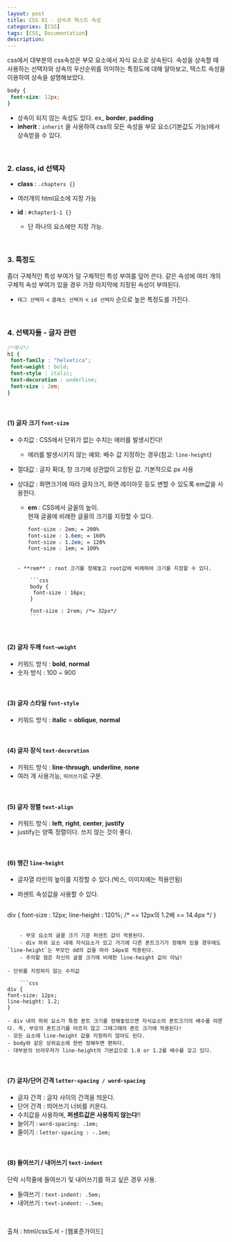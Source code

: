 ```yaml
---
layout: post
title: CSS 01 - 상속과 텍스트 속성
categories: [CSS]
tags: [CSS, Documentation]
description:
---
```


css에서 대부분의 css속성은 부모 요소에서 자식 요소로 상속된다. 속성을 상속할 때 사용하는 선택자와 상속의 우선순위를 의미하는 특정도에 대해 알아보고, 텍스트 속성을 이용하여 상속을 설명해보았다.

```css
body {
 font-size: 12px;
}
```

- 상속이 되지 않는 속성도 있다. ex_ **border**, **padding**
- **inherit** : `inherit` 을 사용하여 css의 모든 속성을 부모 요소(기본값도 가능)에서 상속받을 수 있다.

<br>

### 2. class, id 선택자

- **class** : `.chapters {}`
 - 여러개의 html요소에 지정 가능

- **id** : `#chapter1-1 {}`
	- 단 하나의 요소에만 지정 가능.

<br />

### 3. 특정도

좀더 구체적인 특성 부여가 덜 구체적인 특성 부여를 덮어 쓴다. 같은 속성에 여러 개의 구체적 속성 부여가 있을 경우 가장 마지막에 지정된 속성이 부여된다.

- `태그 선택자` < `클래스 선택자` < `id 선택자` 순으로 높은 특정도를 가진다.

<br />

### 4. 선택자들 - 글자 관련

```css
/*예시*/
h1 {
 font-family : "helvetica";
 font-weight : bold;
 font-style : italic;
 text-decoration : underline;
 font-size : 2em;
}
```

<br />

#### (1) 글자 크기 `font-size`

- 수치값 : CSS에서 단위가 없는 수치는 에러를 발생시킨다!
	- 에러를 발생시키지 않는 예외: 배수 값 지정하는 경우(참고: `line-height`)

- 절대값 : 글자 확대, 창 크기에 상관없이 고정된 값. 기본적으로 px 사용
- 상대값 : 화면크기에 따라 글자크기, 화면 레이아웃 등도 변할 수 있도록 em값을 사용한다.
	- **em** : CSS에서 글꼴의 높이.<br>현재 글꼴에 비례한 글꼴의 크기를 지정할 수 있다.

		```css
		font-size : 2em; = 200%
		font-size : 1.6em; = 160%
		font-size : 1.2em; = 120%
		font-size : 1em; = 100%
    ```

	- **rem** : root 크기를 정해놓고 root값에 비례하여 크기를 지정할 수 있다.

		```css
		body {
		 font-size : 16px;
		}

		font-size : 2rem; /*= 32px*/
		```

<br>

#### (2) 글자 두께 `font-weight`

- 키워드 방식 : **bold**, **normal**
- 숫자 방식 : 100 ~ 900

<br>

#### (3) 글자 스타일 `font-style`

- 키워드 방식 : **italic** = **oblique**, **normal**

<br>

#### (4) 글자 장식 `text-decoration`

- 키워드 방식 : **line-through**, **underline**, **none**
- 여러 개 사용가능, `띄어쓰기`로 구분.

<br>

#### (5) 글자 정렬 `text-align`

- 키워드 방식 : **left**, **right**, **center**, **justify**
- justify는 양쪽 정렬이다. 쓰지 않는 것이 좋다.

<br>

#### (6) 행간 `line-height`

- 글자열 라인의 높이를 지정할 수 있다.(박스, 이미지에는 적용안됨)
- 퍼센트 속성값을 사용할 수 있다.

	```css
div {
 font-size : 12px;
 line-height : 120%; /* == 12px의 1.2배 == 14.4px */
}
```

	- 부모 요소의 글꼴 크기 기준 퍼센트 값이 적용된다.
	- div 하위 요소 내에 자식요소가 있고 거기에 다른 폰트크기가 정해져 있을 경우에도 `line-height`는 부모인 dd의 값을 따라 14px로 적용된다.
	- 주의할 점은 자신의 글꼴 크기에 비례한 line-height 값이 아님!

- 단위를 지정하지 않는 수치값

	```css
div {
font-size: 12px;
line-height: 1.2;
}
```

	- div 내의 하위 요소가 특정 폰트 크기를 정해놓았으면 자식요소의 폰트크기의 배수를 따른다. 즉, 부모의 폰트크기를 따르지 않고 그때그때의 폰트 크기에 적용된다!
	- 모든 요소에 line-height 값을 지정하지 않아도 된다.
	- body와 같은 상위요소에 한번 정해두면 편하다.
	- 대부분의 브라우저가 line-height의 기본값으로 1.0 or 1.2를 배수를 갖고 있다.


<br>

#### (7) 글자/단어 간격 `letter-spacing / word-spacing`

- 글자 간격 : 글자 사이의 간격을 띄운다.
- 단어 간격 : 띄어쓰기 너비를 키운다.
- 수치값을 사용하며, **퍼센트값은 사용하지 않는다**!!
- 늘이기 : `word-spacing: .1em;`
- 줄이기 : `letter-spacing : -.1em;`

<br>

#### (8) 들여쓰기 / 내어쓰기 `text-indent`

단락 시작줄에 들여쓰기 및 내어쓰기를 하고 싶은 경우 사용.

- 들여쓰기 : `text-indent: .5em;`
- 내어쓰기 : `text-indent: -.5em;`

<br>

출처 : html/css도서 - [웹표준가이드]

<br />
